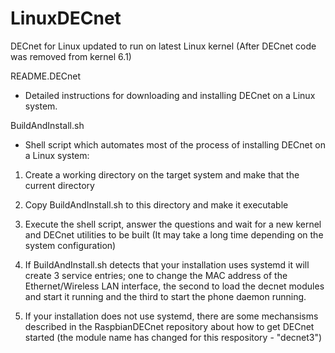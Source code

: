 # LinuxDECnet
DECnet for Linux updated to run on latest Linux kernel (After DECnet code was removed from kernel 6.1)


README.DECnet

  - Detailed instructions for downloading and installing DECnet on a Linux system.
  
  
BuildAndInstall.sh

  - Shell script which automates most of the process of installing DECnet on a Linux system:
  
  1. Create a working directory on the target system and make that the current directory
  
  2. Copy BuildAndInstall.sh to this directory and make it executable
  
  3. Execute the shell script, answer the questions and wait for a new kernel and DECnet utilities to be built
     (It may take a long time depending on the system configuration)

  4. If BuildAndInstall.sh detects that your installation uses systemd it will create 3 service entries;
     one to change the MAC address of the Ethernet/Wireless LAN interface, the second to load the decnet modules and start it running
     and the third to start the phone daemon running.

  6. If your installation does not use systemd, there are some mechansisms described in the RaspbianDECnet repository about how to get DECnet started (the module name has changed for this respository - "decnet3")
